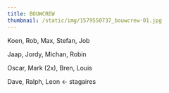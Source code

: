 ```yaml
---
title: BOUWCREW
thumbnail: /static/img/1579550737_bouwcrew-01.jpg
---
```

K﻿oen, Rob, Max, S﻿tefan, Job

Jaap, Jordy, M﻿ichan, Robin

O﻿scar, Mark (2x), Bren, Louis

D﻿ave, Ralph, Leon <- stagaires